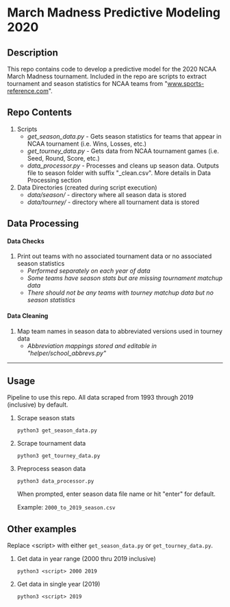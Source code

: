 # March Madness Predictive Modeling 2020

## Description
This repo contains code to develop a predictive model for the 2020 NCAA March Madness tournament. Included in the repo are scripts to extract tournament and season statistics for NCAA teams from "www.sports-reference.com".

## Repo Contents
1. Scripts
	* *get_season_data.py* - Gets season statistics for teams that appear in NCAA tournament (i.e. Wins, Losses, etc.)
	* *get_tourney_data.py* - Gets data from NCAA tournament games (i.e. Seed, Round, Score, etc.)
	* *data_processor.py* - Processes and cleans up season data. Outputs file to season folder with suffix "\_clean.csv". More details in Data Processing section
2. Data Directories (created during script execution)
	* *data/season/* - directory where all season data is stored
	* *data/tourney/* - directory where all tournament data is stored

## Data Processing
#### Data Checks
1. Print out teams with no associated tournament data or no associated season statistics
	* *Performed separately on each year of data*
	* *Some teams have season stats but are missing tournament matchup data*
	* *There should not be any teams with tourney matchup data but no season statistics*

#### Data Cleaning
1. Map team names in season data to abbreviated versions used in tourney data
	* *Abbreviation mappings stored and editable in "helper/school\_abbrevs.py"*

---

## Usage
Pipeline to use this repo. All data scraped from 1993 through 2019 (inclusive) by default.

1. Scrape season stats

	`python3 get_season_data.py`

2. Scrape tournament data

	`python3 get_tourney_data.py`

3. Preprocess season data

	`python3 data_processor.py`

	When prompted, enter season data file name or hit "enter" for default.

	Example: `2000_to_2019_season.csv`

## Other examples
Replace \<script\> with either `get_season_data.py` or `get_tourney_data.py`.
1. Get data in year range (2000 thru 2019 inclusive)

	`python3 <script> 2000 2019`

2. Get data in single year (2019)

	`python3 <script> 2019`
